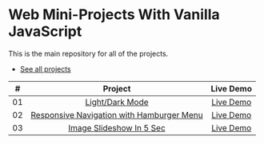 # Web Mini-Projects With Vanilla JavaScript

This is the main repository for all of the projects.

- [See all projects](https://abdifatahali.github.io/JS-mini-projects/)

|  #  |            Project             | Live Demo |
| :-: | :----------------------------: | :-------: |
| 01  |       [Light/Dark Mode](https://github.com/abdifatahali/JS-mini-projects/tree/master/light-dark-theme)       | [Live Demo](https://abdifatahali.github.io/JS-mini-projects/light-dark-theme/)  |
| 02  |       [Responsive Navigation with Hamburger Menu ](https://github.com/abdifatahali/JS-mini-projects/tree/master/responsive-navigation-with-hamburger-menu)       | [Live Demo](https://abdifatahali.github.io/JS-mini-projects/responsive-navigation-with-hamburger-menu/)  |
| 03  |       [Image Slideshow In 5 Sec](https://github.com/abdifatahali/JS-mini-projects/tree/master/slideshow-images-in-5s)       | [Live Demo](https://abdifatahali.github.io/JS-mini-projects/slideshow-images-in-5s/)  |
